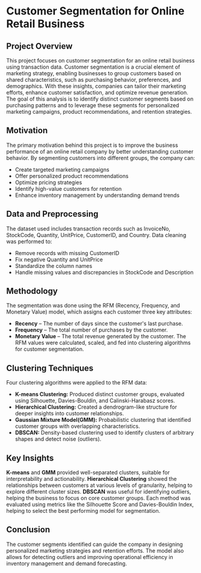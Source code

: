 # Customer Segmentation for Online Retail Business

## Project Overview
This project focuses on customer segmentation for an online retail business using transaction data. Customer segmentation is a crucial element of marketing strategy, enabling businesses to group customers based on shared characteristics, such as purchasing behavior, preferences, and demographics. With these insights, companies can tailor their marketing efforts, enhance customer satisfaction, and optimize revenue generation. The goal of this analysis is to identify distinct customer segments based on purchasing patterns and to leverage these segments for personalized marketing campaigns, product recommendations, and retention strategies.

## Motivation
The primary motivation behind this project is to improve the business performance of an online retail company by better understanding customer behavior. By segmenting customers into different groups, the company can:
- Create targeted marketing campaigns
- Offer personalized product recommendations
- Optimize pricing strategies
- Identify high-value customers for retention
- Enhance inventory management by understanding demand trends

## Data and Preprocessing
The dataset used includes transaction records such as InvoiceNo, StockCode, Quantity, UnitPrice, CustomerID, and Country. Data cleaning was performed to:
- Remove records with missing CustomerID
- Fix negative Quantity and UnitPrice
- Standardize the column names
- Handle missing values and discrepancies in StockCode and Description

## Methodology
The segmentation was done using the RFM (Recency, Frequency, and Monetary Value) model, which assigns each customer three key attributes:
- **Recency** – The number of days since the customer's last purchase.
- **Frequency** – The total number of purchases by the customer.
- **Monetary Value** – The total revenue generated by the customer.
The RFM values were calculated, scaled, and fed into clustering algorithms for customer segmentation.

## Clustering Techniques
Four clustering algorithms were applied to the RFM data:
- **K-means Clustering:** Produced distinct customer groups, evaluated using Silhouette, Davies-Bouldin, and Calinski-Harabasz scores.
- **Hierarchical Clustering:** Created a dendrogram-like structure for deeper insights into customer relationships.
- **Gaussian Mixture Model(GMM):** Probabilistic clustering that identified customer groups with overlapping characteristics.
- **DBSCAN:** Density-based clustering used to identify clusters of arbitrary shapes and detect noise (outliers).

## Key Insights
**K-means** and **GMM** provided well-separated clusters, suitable for interpretability and actionability.
**Hierarchical Clustering** showed the relationships between customers at various levels of granularity, helping to explore different cluster sizes.
**DBSCAN** was useful for identifying outliers, helping the business to focus on core customer groups.
Each method was evaluated using metrics like the Silhouette Score and Davies-Bouldin Index, helping to select the best performing model for segmentation.

## Conclusion
The customer segments identified can guide the company in designing personalized marketing strategies and retention efforts. The model also allows for detecting outliers and improving operational efficiency in inventory management and demand forecasting.
